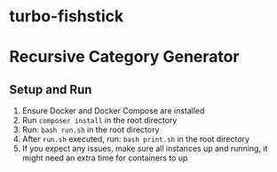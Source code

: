 # turbo-fishstick
# Recursive Category Generator

## Setup and Run
1. Ensure Docker and Docker Compose are installed
2. Run `composer install` in the root directory
3. Run: `bash run.sh` in the root directory
4. After `run.sh` executed, run: `bash print.sh` in the root directory
5. If you expect any issues, make sure all instances up and running,
   it might need an extra time for containers to up 